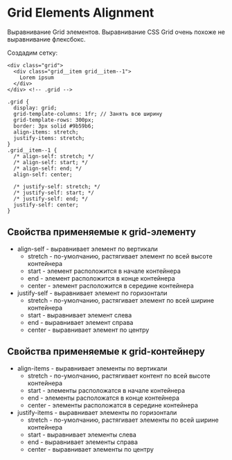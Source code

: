 # Grid Elements Alignment
Выравнивание Grid элементов. Выравнивание CSS Grid очень похоже не выравнивание флексбокс.

Создадим сетку:

    <div class="grid">
      <div class="grid__item grid__item--1">
        Lorem ipsum
      </div>
    </div> <!-- .grid -->

    .grid {
      display: grid;
      grid-template-columns: 1fr; // Занять всю ширину
      grid-template-rows: 300px;
      border: 3px solid #9b59b6;
      align-items: stretch;
      justify-items: stretch;
    }
    .grid__item--1 {
      /* align-self: stretch; */
      /* align-self: start; */
      /* align-self: end; */
      align-self: center;

      /* justify-self: stretch; */
      /* justify-self: start; */
      /* justify-self: end; */
      justify-self: center;
    }

## Свойства применяемые к grid-элементу
- align-self - выравнивает элемент по вертикали
  - stretch - по-умолчанию, растягивает элемент по всей высоте контейнера
  - start   - элемент расположится в начале контейнера
  - end     - элемент расположится в конце контейнера
  - center  - элемент расположится в середине контейнера
- justify-self - выравнивает элемент по горизонтали
  - stretch - по-умолчанию, растягивает элемент по всей ширине контейнера
  - start   - выравнивает элемент слева
  - end     - выравнивает элемент справа
  - center  - выравнивает элемент по центру

## Свойства применяемые к grid-контейнеру
- align-items - выравнивает элементы по вертикали
  - stretch - по-умолчанию, растягивает контент по всей высоте контейнера
  - start   - элементы расположатся в начале контейнера
  - end     - элементы расположатся в конце контейнера
  - center  - элементы расположатся в середине контейнера
- justify-items - выравнивает элементы по горизонтали
  - stretch - по-умолчанию, растягивает элементы по всей ширине контейнера
  - start   - выравнивает элементы слева
  - end     - выравнивает элементы справа
  - center  - выравнивает элементы по центру
